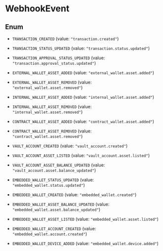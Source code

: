 

# WebhookEvent

## Enum


* `TRANSACTION_CREATED` (value: `"transaction.created"`)

* `TRANSACTION_STATUS_UPDATED` (value: `"transaction.status.updated"`)

* `TRANSACTION_APPROVAL_STATUS_UPDATED` (value: `"transaction.approval_status.updated"`)

* `EXTERNAL_WALLET_ASSET_ADDED` (value: `"external_wallet.asset.added"`)

* `EXTERNAL_WALLET_ASSET_REMOVED` (value: `"external_wallet.asset.removed"`)

* `INTERNAL_WALLET_ASSET_ADDED` (value: `"internal_wallet.asset.added"`)

* `INTERNAL_WALLET_ASSET_REMOVED` (value: `"internal_wallet.asset.removed"`)

* `CONTRACT_WALLET_ASSET_ADDED` (value: `"contract_wallet.asset.added"`)

* `CONTRACT_WALLET_ASSET_REMOVED` (value: `"contract_wallet.asset.removed"`)

* `VAULT_ACCOUNT_CREATED` (value: `"vault_account.created"`)

* `VAULT_ACCOUNT_ASSET_LISTED` (value: `"vault_account.asset.listed"`)

* `VAULT_ACCOUNT_ASSET_BALANCE_UPDATED` (value: `"vault_account.asset.balance_updated"`)

* `EMBEDDED_WALLET_STATUS_UPDATED` (value: `"embedded_wallet.status.updated"`)

* `EMBEDDED_WALLET_CREATED` (value: `"embedded_wallet.created"`)

* `EMBEDDED_WALLET_ASSET_BALANCE_UPDATED` (value: `"embedded_wallet.asset.balance_updated"`)

* `EMBEDDED_WALLET_ASSET_LISTED` (value: `"embedded_wallet.asset.listed"`)

* `EMBEDDED_WALLET_ACCOUNT_CREATED` (value: `"embedded_wallet.account.created"`)

* `EMBEDDED_WALLET_DEVICE_ADDED` (value: `"embedded_wallet.device.added"`)



